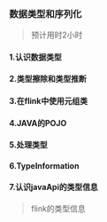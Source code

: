 
### 数据类型和序列化
> 预计用时2小时
#### 1.认识数据类型
#### 2.类型擦除和类型推断
#### 3.在flink中使用元组类
#### 4.JAVA的POJO
#### 5.处理类型
#### 6.TypeInformation
#### 7.认识javaApi的类型信息

> flink的类型信息